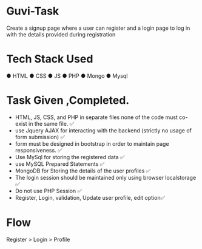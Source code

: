 # Guvi-Task
Create a signup page where a user can register and a login page 
to log in with the details provided during registration

# Tech Stack Used 
● HTML
● CSS
● JS
● PHP
● Mongo
● Mysql

# Task Given ,Completed.
-  HTML, JS, CSS, and PHP in separate files none of the 
code must co-exist in the same file.
✅
-  use Jquery AJAX for interacting with the backend (strictly no usage 
of form submission) ✅
- form must be designed in bootstrap in order to 
maintain page responsiveness. ✅
-  Use MySql for storing the registered data ✅
-  use MySQL Prepared Statements ✅
-  MongoDB for Storing the details of the user profiles ✅
-  The login session should be maintained only using browser localstorage ✅
-  Do not use PHP Session ✅
-  Register, Login, validation, Update user profile, edit option✅

# Flow
Register > Login > Profile

